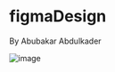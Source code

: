 # figmaDesign
By Abubakar Abdulkader

![image](https://github.com/abubakar-21/figmaDesign/assets/49089391/2dbe9617-ebd0-4ab3-9e30-b63f4482c1f5)

